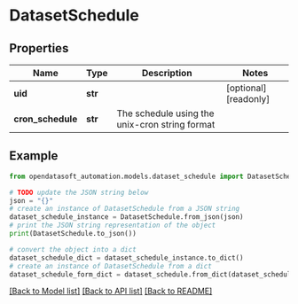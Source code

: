 # DatasetSchedule


## Properties

Name | Type | Description | Notes
------------ | ------------- | ------------- | -------------
**uid** | **str** |  | [optional] [readonly] 
**cron_schedule** | **str** | The schedule using the unix-cron string format | 

## Example

```python
from opendatasoft_automation.models.dataset_schedule import DatasetSchedule

# TODO update the JSON string below
json = "{}"
# create an instance of DatasetSchedule from a JSON string
dataset_schedule_instance = DatasetSchedule.from_json(json)
# print the JSON string representation of the object
print(DatasetSchedule.to_json())

# convert the object into a dict
dataset_schedule_dict = dataset_schedule_instance.to_dict()
# create an instance of DatasetSchedule from a dict
dataset_schedule_form_dict = dataset_schedule.from_dict(dataset_schedule_dict)
```
[[Back to Model list]](../README.md#documentation-for-models) [[Back to API list]](../README.md#documentation-for-api-endpoints) [[Back to README]](../README.md)


